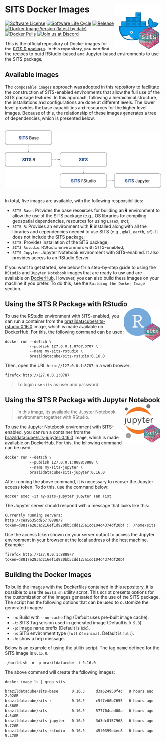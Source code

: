 # SITS Docker Images <img src=".github/logo/sits-docker-sticker.png" align="right" width="150"/>

[![Software License](https://img.shields.io/badge/license-MIT-green)](https://github.com//brazil-data-cube/sits-docker/blob/master/LICENSE) [![Software Life
Cycle](https://img.shields.io/badge/lifecycle-maturing-blue.svg)](https://www.tidyverse.org/lifecycle/#maturing) [![Release](https://img.shields.io/github/tag/brazil-data-cube/sits-docker.svg)](https://github.com/brazil-data-cube/sits-docker/releases) [![Docker Image Version (latest by date)](https://img.shields.io/docker/v/brazildatacube/sits?label=Docker%20Hub)](https://hub.docker.com/r/brazildatacube/sits) [![Docker Pulls](https://img.shields.io/docker/pulls/brazildatacube/sits)](https://hub.docker.com/r/brazildatacube/sits) [![Join us at
Discord](https://img.shields.io/discord/689541907621085198?logo=discord&logoColor=ffffff&color=7389D8)](https://discord.com/channels/689541907621085198#)

This is the official repository of Docker images for the [SITS R package](https://github.com/e-sensing/sits). In this repository, you can find the recipes to build RStudio-based and Jupyter-based environments to use the SITS package.

## Available images

The `composable images` approach was adopted in this repository to facilitate the construction of SITS-enabled environments that allow the full use of the SITS package features. In this approach, following a hierarchical structure, the installations and configurations are done at different levels. The lower level provides the base capabilities and resources for the higher level images. Because of this, the relationship of these images generates a tree of dependencies, which is presented below.

<br/>
<div align="center">
 <img src=".github/arch/sits-docker-arch.png" width="640"/>
</div>
<br/>
           
In total, five images are available, with the following responsibilities:

- `SITS Base`: Provides the base resources for building an **R** environment to allow the use of the SITS package (e.g., OS libraries for compiling geospatial dependencies, resources for using `LaTeX`, etc);
- `SITS R`: Provides an environment with **R** installed along with all the libraries and dependencies needed to use SITS (e.g., `gdal`, `earth`, `sf`). It does not include the SITS package;
- `SITS`: Provides installation of the SITS package;
- `SITS Rstudio`: RStudio environment with SITS-enabled;
- `SITS Jupyter`: Jupyter Notebook environment with SITS-enabled. It also provides access to an RStudio Server.

If you want to get started, see below for a step-by-step guide to using the `RStudio` and `Jupyter Notebook` images that are ready to use and are available on [DockerHub](https://hub.docker.com/u/brazildatacube). However, you can also build these images on your machine if you prefer. To do this, see the `Building the Docker Image` section.

## Using the SITS R Package with RStudio <img src=".github/logo/sits-docker-env-rstudio.png" align="right" width="120"/>

To use the RStudio environment with SITS-enabled, you can run a container from the [brazildatacube/sits-rstudio:0.16.0](https://hub.docker.com/r/brazildatacube/sits-rstudio) image, which is made available on DockerHub. For this, the following command can be used:

```shell
docker run --detach \
           --publish 127.0.0.1:8787:8787 \
           --name my-sits-rstudio \
           brazildatacube/sits-rstudio:0.16.0
```

Then, open the URL `http://127.0.0.1:8787` in a web browser:

```shell
firefox http://127.0.0.1:8787
```

> To login use `sits` as user and password.

## Using the SITS R Package with Jupyter Notebook <img src=".github/logo/sits-docker-env-jupyter.png" align="right" width="120"/>

> In this image, its available the Jupyter Notebook environment together with RStudio.

To use the Jupyter Notebook environment with SITS-enabled, you can run a container from the [brazildatacube/sits-jupyter:0.16.0](https://hub.docker.com/r/brazildatacube/sits-jupyter) image, which is made available on DockerHub. For this, the following command can be used:

```shell
docker run --detach \
           --publish 127.0.0.1:8888:8888 \
           --name my-sits-jupyter \
           brazildatacube/sits-jupyter:0.16.0
```

After running the above command, it is necessary to recover the Jupyter access token. To do this, use the command below:

```shell
docker exec -it my-sits-jupyter jupyter lab list
```

The Jupyter server should respond with a message that looks like this:

```
Currently running servers:
http://cea9535dd267:8888/?token=d8817e283ad216ef1d920bb5cdd125a1cd104c4374df20bf :: /home/sits
```

Use the access token shown on your server output to access the Jupyter environment in your browser at the local address of the host machine. Example:

```shell
firefox http://127.0.0.1:8888/?token=d8817e283ad216ef1d920bb5cdd125a1cd104c4374df20bf
```

## Building the Docker Images

To build the images with the Dockerfiles contained in this repository, it is possible to use the `build.sh` utility script. This script presents options for the customization of the images generated for the use of the SITS package. The script has the following options that can be used to customize the generated images:

- `-n`: Build with `--no-cache` flag (Default uses pre-built image cache).  
- `-t`: SITS Tag version used in generated image (Default is `0.9.8`).
- `-p`: Image name prefix (Default is `bdc`).
- `-e`: SITS environment type (`full` or `minimal`. Default is `full`).
- `-h`: show a help message.

Below is an example of using the utility script. The tag name defined for the SITS image is `0.16.0`.

```shell
./build.sh -n -p brazildatacube -t 0.16.0
```

The above command will create the following images:

```shell
docker image ls | grep sits
```

```
brazildatacube/sits-base      0.16.0     d3a624950f4c   8 hours ago         2.92GB
brazildatacube/sits-r         0.16.0     c5f7e06b7655   6 hours ago         4.36GB
brazildatacube/sits           0.16.0     577704cad80a   6 hours ago         4.54GB
brazildatacube/sits-jupyter   0.16.0     3d3dc8157968   6 hours ago         5.72GB
brazildatacube/sits-rstudio   0.16.0     45f0399e4ec8   6 hours ago         5.47GB
```
